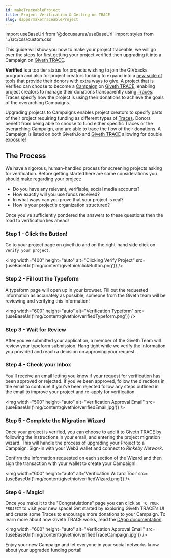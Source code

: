 ```yaml
---
id: makeTraceableProject
title: Project Verification & Getting on TRACE
slug: dapps/makeTraceableProject
---
```

import useBaseUrl from '@docusaurus/useBaseUrl'
import styles from '../src/css/custom.css'

This guide will show you how to make your project traceable, we will go over the steps for first getting your project verified then upgrading it into a Campaign on [Giveth TRACE](https://trace.giveth.io).

**Verified** is a top tier status for projects wishing to join the GIVbacks program and also for project creators looking to expand into a [new suite of tools](https://medium.com/giveth/giveth-trace-is-live-e91b0be1e1f6) that provide their donors with extra ways to give. A project that is Verified can choose to become a [Campaign](/dapps/entitiesAndRoles#campaigns) on [Giveth TRACE](https://trace.giveth.io), enabling project creators to manage their donations transparently using [Traces](/dapps/entitiesAndRoles#traces). Traces specify how the project is using their donations to achieve the goals of the overarching Campaigns.

Upgrading projects to Campaigns enables project creators to specify parts of their project requiring funding as different types of [Traces](/dapps/entitiesAndRoles#traces). Donors benefit from being able to choose to fund either specific Traces or the overarching Campaign, and are able to trace the flow of their donations. A Campaign is listed on both Giveth.io and [Giveth TRACE](https://trace.giveth.io) allowing for double exposure!  

## The Process

We have a rigorous, human-handled process for screening projects asking for verification. Before getting started here are some considerations you should make regarding your project:
 - Do you have any relevant, verifiable, social media accounts?
 - How exactly will you use funds received?
 - In what ways can you prove that your project is real?
 - How is your project's organization structured?

Once you've sufficiently pondered the answers to these questions then the road to verification lies ahead!

### Step 1 - Click the Button!
Go to your project page on giveth.io and on the right-hand side click on `Verify your project`.

<img width="400" height="auto" alt="Clicking Verify Project" src={useBaseUrl('img/content/givethio/clickButton.png')} />



### Step 2 - Fill out the Typeform
A typeform page will open up in your browser. Fill out the requested information as accurately as possible, someone from the Giveth team will be reviewing and verifying this information!

<img width="600" height="auto"  alt="Verification Typeform" src={useBaseUrl('img/content/givethio/verifiedTypeform.png')} />



### Step 3 - Wait for Review
After you've submitted your application, a member of the Giveth Team will review your typeform submission. Hang tight while we verify the information you provided and reach a decision on approving your request.

### Step 4 - Check your Inbox
You'll receive an email letting you know if your request for verification has been approved or rejected. If you've been approved, follow the directions in the email to continue! If you've been rejected follow any steps outlined in the email to improve your project and re-apply for verification.

<img width="500" height="auto" alt="Verification Approval Email" src={useBaseUrl('img/content/givethio/verifiedEmail.jpg')} />


### Step 5 - Complete the Migration Wizard
Once your project is verified, you can choose to add it to Giveth TRACE by following the instructions in your email, and entering the project migration wizard. This will handle the process of upgrading your Project to a Campaign. Sign-in with your Web3 wallet and connect to _Rinkeby Network_.

Confirm the information requested on each section of the Wizard and then sign the transaction with your wallet to create your Campaign!

<img width="600" height="auto" alt='Verification Wizard Tool' src={useBaseUrl('img/content/givethio/verifiedWizard.png')} />


### Step 6 -  Magic!
Once you make it to the "Congratulations" page you can click `GO TO YOUR PROJECT` to visit your new space! Get started by exploring Giveth TRACE's UI and create some Traces to encourage more donations to your Campaign. To learn more about how Giveth TRACE works, read the [DApp documentation](https://docs.giveth.io/dapps/introTrace).

<img width="600" height="auto" alt="Verification Approval Email" src={useBaseUrl('img/content/givethio/verifiedTraceCampaign.jpg')} />

Enjoy your new Campaign and let everyone in your social networks know about your upgraded funding portal!
